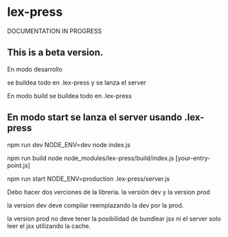 # lex-press

DOCUMENTATION IN PROGRESS

This is a beta version.
---
En modo desarrollo

se buildea todo en .lex-press y se lanza el server

En modo build
se buildea todo en .lex-press

En modo start
se lanza el server usando .lex-press
---

npm run dev
NODE_ENV=dev node index.js

npm run build
node node_modules/lex-press/build/index.js [your-entry-point.js]

npm run start
NODE_ENV=production .lex-press/server.js

Debo hacer dos verciones de la libreria. la versión dev y la version prod

la version dev deve compilar reemplazando la dev por la prod.

la version prod no deve tener la posibilidad de bundlear jsx ni el server solo leer el jsx utilizando la cache.